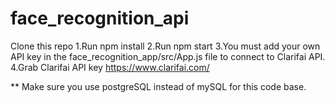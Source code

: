 # face_recognition_api

Clone this repo
1.Run npm install
2.Run npm start
3.You must add your own API key in the face_recognition_app/src/App.js file to connect to Clarifai API.
4.Grab Clarifai API key https://www.clarifai.com/

** Make sure you use postgreSQL instead of mySQL for this code base.
